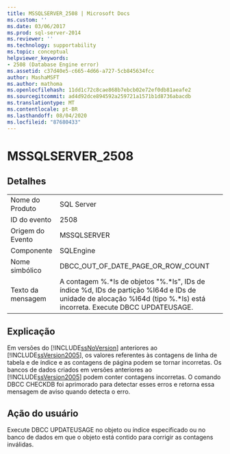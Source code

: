 ```yaml
---
title: MSSQLSERVER_2508 | Microsoft Docs
ms.custom: ''
ms.date: 03/06/2017
ms.prod: sql-server-2014
ms.reviewer: ''
ms.technology: supportability
ms.topic: conceptual
helpviewer_keywords:
- 2508 (Database Engine error)
ms.assetid: c37d40e5-c665-4d66-a727-5cb845634fcc
author: MashaMSFT
ms.author: mathoma
ms.openlocfilehash: 11dd1c72c8cae868b7ebcb02e72ef0db81aeafe2
ms.sourcegitcommit: ad4d92dce894592a259721a1571b1d8736abacdb
ms.translationtype: MT
ms.contentlocale: pt-BR
ms.lasthandoff: 08/04/2020
ms.locfileid: "87680433"
---
```

# <a name="mssqlserver_2508"></a>MSSQLSERVER_2508
    
## <a name="details"></a>Detalhes  
  
|||  
|-|-|  
|Nome do Produto|SQL Server|  
|ID do evento|2508|  
|Origem do Evento|MSSQLSERVER|  
|Componente|SQLEngine|  
|Nome simbólico|DBCC_OUT_OF_DATE_PAGE_OR_ROW_COUNT|  
|Texto da mensagem|A contagem %.*ls de objetos "%.\*ls", IDs de índice %d, IDs de partição %I64d e IDs de unidade de alocação %I64d (tipo %.\*ls) está incorreta. Execute DBCC UPDATEUSAGE.|  
  
## <a name="explanation"></a>Explicação  
 Em versões do [!INCLUDE[ssNoVersion](../../includes/ssnoversion-md.md)] anteriores ao [!INCLUDE[ssVersion2005](../../includes/ssversion2005-md.md)], os valores referentes às contagens de linha de tabela e de índice e as contagens de página podem se tornar incorretas. Os bancos de dados criados em versões anteriores ao [!INCLUDE[ssVersion2005](../../includes/ssversion2005-md.md)] podem conter contagens incorretas. O comando DBCC CHECKDB foi aprimorado para detectar esses erros e retorna essa mensagem de aviso quando detecta o erro.  
  
## <a name="user-action"></a>Ação do usuário  
 Execute DBCC UPDATEUSAGE no objeto ou índice especificado ou no banco de dados em que o objeto está contido para corrigir as contagens inválidas.  
  
  
